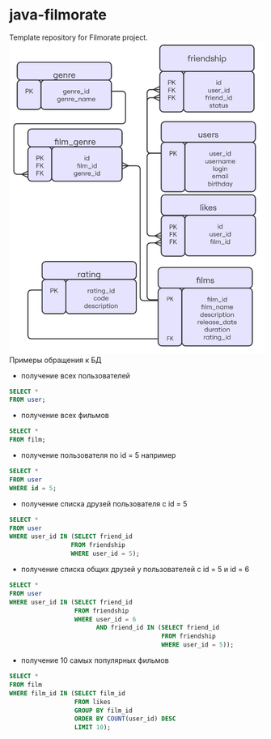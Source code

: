 # java-filmorate
Template repository for Filmorate project.
![диаграмма бд](https://github.com/fcevt/java-filmorate/blob/add-database/ER%20diagram.jpg)
Примеры обращения к БД  
- получение всех пользователей
```sql
SELECT *
FROM user;
``` 
- получение всех фильмов
```sql
SELECT *
FROM film;
```
- получение пользователя по id = 5 например 
```sql
SELECT *
FROM user
WHERE id = 5;
```
- получение списка друзей пользователя с id = 5
```sql
SELECT *
FROM user
WHERE user_id IN (SELECT friend_id
                 FROM friendship
                 WHERE user_id = 5);
```
- получение списка общих друзей у пользователей с id = 5 и id = 6
```sql
SELECT *
FROM user
WHERE user_id IN (SELECT friend_id
                  FROM friendship
                  WHERE user_id = 6
                        AND friend_id IN (SELECT friend_id
                                          FROM friendship
                                          WHERE user_id = 5));
```
- получение 10 самых популярных фильмов
```sql
SELECT *
FROM film
WHERE film_id IN (SELECT film_id
                  FROM likes
                  GROUP BY film_id
                  ORDER BY COUNT(user_id) DESC
                  LIMIT 10);
```
